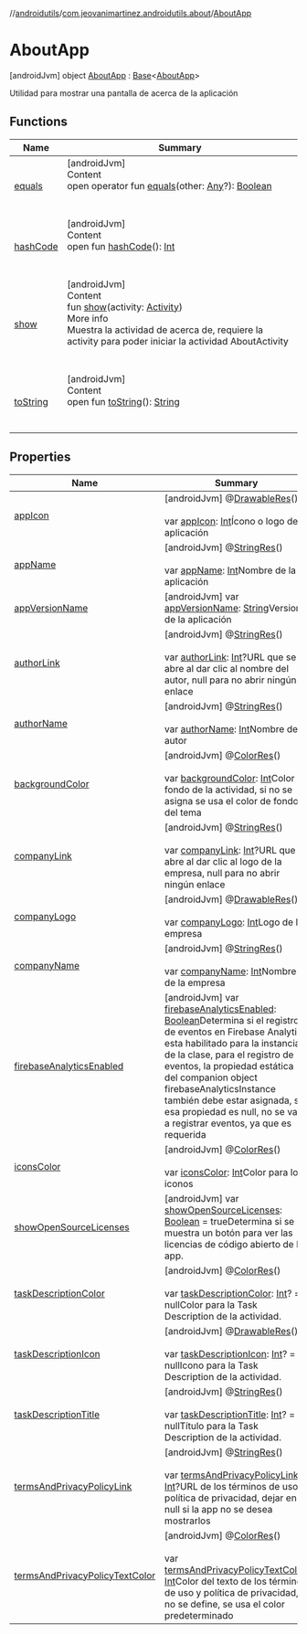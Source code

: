 //[androidutils](../../index.md)/[com.jeovanimartinez.androidutils.about](../index.md)/[AboutApp](index.md)



# AboutApp  
 [androidJvm] object [AboutApp](index.md) : [Base](../../com.jeovanimartinez.androidutils/-base/index.md)<[AboutApp](index.md)> 

Utilidad para mostrar una pantalla de acerca de la aplicación

   


## Functions  
  
|  Name|  Summary| 
|---|---|
| <a name="kotlin/Any/equals/#kotlin.Any?/PointingToDeclaration/"></a>[equals](../../com.jeovanimartinez.androidutils.web/-system-web-browser/index.md#%5Bkotlin%2FAny%2Fequals%2F%23kotlin.Any%3F%2FPointingToDeclaration%2F%5D%2FFunctions%2F-1639721841)| <a name="kotlin/Any/equals/#kotlin.Any?/PointingToDeclaration/"></a>[androidJvm]  <br>Content  <br>open operator fun [equals](../../com.jeovanimartinez.androidutils.web/-system-web-browser/index.md#%5Bkotlin%2FAny%2Fequals%2F%23kotlin.Any%3F%2FPointingToDeclaration%2F%5D%2FFunctions%2F-1639721841)(other: [Any](https://kotlinlang.org/api/latest/jvm/stdlib/kotlin/-any/index.html)?): [Boolean](https://kotlinlang.org/api/latest/jvm/stdlib/kotlin/-boolean/index.html)  <br><br><br>
| <a name="kotlin/Any/hashCode/#/PointingToDeclaration/"></a>[hashCode](../../com.jeovanimartinez.androidutils.web/-system-web-browser/index.md#%5Bkotlin%2FAny%2FhashCode%2F%23%2FPointingToDeclaration%2F%5D%2FFunctions%2F-1639721841)| <a name="kotlin/Any/hashCode/#/PointingToDeclaration/"></a>[androidJvm]  <br>Content  <br>open fun [hashCode](../../com.jeovanimartinez.androidutils.web/-system-web-browser/index.md#%5Bkotlin%2FAny%2FhashCode%2F%23%2FPointingToDeclaration%2F%5D%2FFunctions%2F-1639721841)(): [Int](https://kotlinlang.org/api/latest/jvm/stdlib/kotlin/-int/index.html)  <br><br><br>
| <a name="com.jeovanimartinez.androidutils.about/AboutApp/show/#android.app.Activity/PointingToDeclaration/"></a>[show](show.md)| <a name="com.jeovanimartinez.androidutils.about/AboutApp/show/#android.app.Activity/PointingToDeclaration/"></a>[androidJvm]  <br>Content  <br>fun [show](show.md)(activity: [Activity](https://developer.android.com/reference/kotlin/android/app/Activity.html))  <br>More info  <br>Muestra la actividad de acerca de, requiere la activity para poder iniciar la actividad AboutActivity  <br><br><br>
| <a name="kotlin/Any/toString/#/PointingToDeclaration/"></a>[toString](../../com.jeovanimartinez.androidutils.web/-system-web-browser/index.md#%5Bkotlin%2FAny%2FtoString%2F%23%2FPointingToDeclaration%2F%5D%2FFunctions%2F-1639721841)| <a name="kotlin/Any/toString/#/PointingToDeclaration/"></a>[androidJvm]  <br>Content  <br>open fun [toString](../../com.jeovanimartinez.androidutils.web/-system-web-browser/index.md#%5Bkotlin%2FAny%2FtoString%2F%23%2FPointingToDeclaration%2F%5D%2FFunctions%2F-1639721841)(): [String](https://kotlinlang.org/api/latest/jvm/stdlib/kotlin/-string/index.html)  <br><br><br>


## Properties  
  
|  Name|  Summary| 
|---|---|
| <a name="com.jeovanimartinez.androidutils.about/AboutApp/appIcon/#/PointingToDeclaration/"></a>[appIcon](app-icon.md)| <a name="com.jeovanimartinez.androidutils.about/AboutApp/appIcon/#/PointingToDeclaration/"></a> [androidJvm] @[DrawableRes](https://developer.android.com/reference/kotlin/androidx/annotation/DrawableRes.html)()  <br>  <br>var [appIcon](app-icon.md): [Int](https://kotlinlang.org/api/latest/jvm/stdlib/kotlin/-int/index.html)Ícono o logo de la aplicación   <br>
| <a name="com.jeovanimartinez.androidutils.about/AboutApp/appName/#/PointingToDeclaration/"></a>[appName](app-name.md)| <a name="com.jeovanimartinez.androidutils.about/AboutApp/appName/#/PointingToDeclaration/"></a> [androidJvm] @[StringRes](https://developer.android.com/reference/kotlin/androidx/annotation/StringRes.html)()  <br>  <br>var [appName](app-name.md): [Int](https://kotlinlang.org/api/latest/jvm/stdlib/kotlin/-int/index.html)Nombre de la aplicación   <br>
| <a name="com.jeovanimartinez.androidutils.about/AboutApp/appVersionName/#/PointingToDeclaration/"></a>[appVersionName](app-version-name.md)| <a name="com.jeovanimartinez.androidutils.about/AboutApp/appVersionName/#/PointingToDeclaration/"></a> [androidJvm] var [appVersionName](app-version-name.md): [String](https://kotlinlang.org/api/latest/jvm/stdlib/kotlin/-string/index.html)Version de la aplicación   <br>
| <a name="com.jeovanimartinez.androidutils.about/AboutApp/authorLink/#/PointingToDeclaration/"></a>[authorLink](author-link.md)| <a name="com.jeovanimartinez.androidutils.about/AboutApp/authorLink/#/PointingToDeclaration/"></a> [androidJvm] @[StringRes](https://developer.android.com/reference/kotlin/androidx/annotation/StringRes.html)()  <br>  <br>var [authorLink](author-link.md): [Int](https://kotlinlang.org/api/latest/jvm/stdlib/kotlin/-int/index.html)?URL que se abre al dar clic al nombre del autor, null para no abrir ningún enlace   <br>
| <a name="com.jeovanimartinez.androidutils.about/AboutApp/authorName/#/PointingToDeclaration/"></a>[authorName](author-name.md)| <a name="com.jeovanimartinez.androidutils.about/AboutApp/authorName/#/PointingToDeclaration/"></a> [androidJvm] @[StringRes](https://developer.android.com/reference/kotlin/androidx/annotation/StringRes.html)()  <br>  <br>var [authorName](author-name.md): [Int](https://kotlinlang.org/api/latest/jvm/stdlib/kotlin/-int/index.html)Nombre del autor   <br>
| <a name="com.jeovanimartinez.androidutils.about/AboutApp/backgroundColor/#/PointingToDeclaration/"></a>[backgroundColor](background-color.md)| <a name="com.jeovanimartinez.androidutils.about/AboutApp/backgroundColor/#/PointingToDeclaration/"></a> [androidJvm] @[ColorRes](https://developer.android.com/reference/kotlin/androidx/annotation/ColorRes.html)()  <br>  <br>var [backgroundColor](background-color.md): [Int](https://kotlinlang.org/api/latest/jvm/stdlib/kotlin/-int/index.html)Color de fondo de la actividad, si no se asigna se usa el color de fondo del tema   <br>
| <a name="com.jeovanimartinez.androidutils.about/AboutApp/companyLink/#/PointingToDeclaration/"></a>[companyLink](company-link.md)| <a name="com.jeovanimartinez.androidutils.about/AboutApp/companyLink/#/PointingToDeclaration/"></a> [androidJvm] @[StringRes](https://developer.android.com/reference/kotlin/androidx/annotation/StringRes.html)()  <br>  <br>var [companyLink](company-link.md): [Int](https://kotlinlang.org/api/latest/jvm/stdlib/kotlin/-int/index.html)?URL que se abre al dar clic al logo de la empresa, null para no abrir ningún enlace   <br>
| <a name="com.jeovanimartinez.androidutils.about/AboutApp/companyLogo/#/PointingToDeclaration/"></a>[companyLogo](company-logo.md)| <a name="com.jeovanimartinez.androidutils.about/AboutApp/companyLogo/#/PointingToDeclaration/"></a> [androidJvm] @[DrawableRes](https://developer.android.com/reference/kotlin/androidx/annotation/DrawableRes.html)()  <br>  <br>var [companyLogo](company-logo.md): [Int](https://kotlinlang.org/api/latest/jvm/stdlib/kotlin/-int/index.html)Logo de la empresa   <br>
| <a name="com.jeovanimartinez.androidutils.about/AboutApp/companyName/#/PointingToDeclaration/"></a>[companyName](company-name.md)| <a name="com.jeovanimartinez.androidutils.about/AboutApp/companyName/#/PointingToDeclaration/"></a> [androidJvm] @[StringRes](https://developer.android.com/reference/kotlin/androidx/annotation/StringRes.html)()  <br>  <br>var [companyName](company-name.md): [Int](https://kotlinlang.org/api/latest/jvm/stdlib/kotlin/-int/index.html)Nombre de la empresa   <br>
| <a name="com.jeovanimartinez.androidutils.about/AboutApp/firebaseAnalyticsEnabled/#/PointingToDeclaration/"></a>[firebaseAnalyticsEnabled](index.md#%5Bcom.jeovanimartinez.androidutils.about%2FAboutApp%2FfirebaseAnalyticsEnabled%2F%23%2FPointingToDeclaration%2F%5D%2FProperties%2F-1639721841)| <a name="com.jeovanimartinez.androidutils.about/AboutApp/firebaseAnalyticsEnabled/#/PointingToDeclaration/"></a> [androidJvm] var [firebaseAnalyticsEnabled](index.md#%5Bcom.jeovanimartinez.androidutils.about%2FAboutApp%2FfirebaseAnalyticsEnabled%2F%23%2FPointingToDeclaration%2F%5D%2FProperties%2F-1639721841): [Boolean](https://kotlinlang.org/api/latest/jvm/stdlib/kotlin/-boolean/index.html)Determina si el registro de eventos en Firebase Analytics esta habilitado para la instancia de la clase, para el registro de eventos, la propiedad estática del companion object firebaseAnalyticsInstance también debe estar asignada, si esa propiedad es null, no se van a registrar eventos, ya que es requerida   <br>
| <a name="com.jeovanimartinez.androidutils.about/AboutApp/iconsColor/#/PointingToDeclaration/"></a>[iconsColor](icons-color.md)| <a name="com.jeovanimartinez.androidutils.about/AboutApp/iconsColor/#/PointingToDeclaration/"></a> [androidJvm] @[ColorRes](https://developer.android.com/reference/kotlin/androidx/annotation/ColorRes.html)()  <br>  <br>var [iconsColor](icons-color.md): [Int](https://kotlinlang.org/api/latest/jvm/stdlib/kotlin/-int/index.html)Color para los iconos   <br>
| <a name="com.jeovanimartinez.androidutils.about/AboutApp/showOpenSourceLicenses/#/PointingToDeclaration/"></a>[showOpenSourceLicenses](show-open-source-licenses.md)| <a name="com.jeovanimartinez.androidutils.about/AboutApp/showOpenSourceLicenses/#/PointingToDeclaration/"></a> [androidJvm] var [showOpenSourceLicenses](show-open-source-licenses.md): [Boolean](https://kotlinlang.org/api/latest/jvm/stdlib/kotlin/-boolean/index.html) = trueDetermina si se muestra un botón para ver las licencias de código abierto de la app.   <br>
| <a name="com.jeovanimartinez.androidutils.about/AboutApp/taskDescriptionColor/#/PointingToDeclaration/"></a>[taskDescriptionColor](task-description-color.md)| <a name="com.jeovanimartinez.androidutils.about/AboutApp/taskDescriptionColor/#/PointingToDeclaration/"></a> [androidJvm] @[ColorRes](https://developer.android.com/reference/kotlin/androidx/annotation/ColorRes.html)()  <br>  <br>var [taskDescriptionColor](task-description-color.md): [Int](https://kotlinlang.org/api/latest/jvm/stdlib/kotlin/-int/index.html)? = nullColor para la Task Description de la actividad.   <br>
| <a name="com.jeovanimartinez.androidutils.about/AboutApp/taskDescriptionIcon/#/PointingToDeclaration/"></a>[taskDescriptionIcon](task-description-icon.md)| <a name="com.jeovanimartinez.androidutils.about/AboutApp/taskDescriptionIcon/#/PointingToDeclaration/"></a> [androidJvm] @[DrawableRes](https://developer.android.com/reference/kotlin/androidx/annotation/DrawableRes.html)()  <br>  <br>var [taskDescriptionIcon](task-description-icon.md): [Int](https://kotlinlang.org/api/latest/jvm/stdlib/kotlin/-int/index.html)? = nullIcono para la Task Description de la actividad.   <br>
| <a name="com.jeovanimartinez.androidutils.about/AboutApp/taskDescriptionTitle/#/PointingToDeclaration/"></a>[taskDescriptionTitle](task-description-title.md)| <a name="com.jeovanimartinez.androidutils.about/AboutApp/taskDescriptionTitle/#/PointingToDeclaration/"></a> [androidJvm] @[StringRes](https://developer.android.com/reference/kotlin/androidx/annotation/StringRes.html)()  <br>  <br>var [taskDescriptionTitle](task-description-title.md): [Int](https://kotlinlang.org/api/latest/jvm/stdlib/kotlin/-int/index.html)? = nullTítulo para la Task Description de la actividad.   <br>
| <a name="com.jeovanimartinez.androidutils.about/AboutApp/termsAndPrivacyPolicyLink/#/PointingToDeclaration/"></a>[termsAndPrivacyPolicyLink](terms-and-privacy-policy-link.md)| <a name="com.jeovanimartinez.androidutils.about/AboutApp/termsAndPrivacyPolicyLink/#/PointingToDeclaration/"></a> [androidJvm] @[StringRes](https://developer.android.com/reference/kotlin/androidx/annotation/StringRes.html)()  <br>  <br>var [termsAndPrivacyPolicyLink](terms-and-privacy-policy-link.md): [Int](https://kotlinlang.org/api/latest/jvm/stdlib/kotlin/-int/index.html)?URL de los términos de uso y política de privacidad, dejar en null si la app no se desea mostrarlos   <br>
| <a name="com.jeovanimartinez.androidutils.about/AboutApp/termsAndPrivacyPolicyTextColor/#/PointingToDeclaration/"></a>[termsAndPrivacyPolicyTextColor](terms-and-privacy-policy-text-color.md)| <a name="com.jeovanimartinez.androidutils.about/AboutApp/termsAndPrivacyPolicyTextColor/#/PointingToDeclaration/"></a> [androidJvm] @[ColorRes](https://developer.android.com/reference/kotlin/androidx/annotation/ColorRes.html)()  <br>  <br>var [termsAndPrivacyPolicyTextColor](terms-and-privacy-policy-text-color.md): [Int](https://kotlinlang.org/api/latest/jvm/stdlib/kotlin/-int/index.html)Color del texto de los términos de uso y política de privacidad, si no se define, se usa el color predeterminado   <br>

